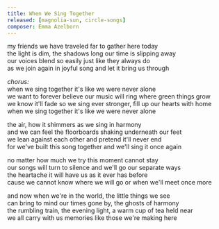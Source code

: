 ```yaml
---
title: When We Sing Together
released: [magnolia-sun, circle-songs]
composer: Emma Azelborn
---
```


my friends we have traveled far to gather here today  
the light is dim, the shadows long our time is slipping away  
our voices blend so easily just like they always do  
as we join again in joyful song and let it bring us through  

_chorus:_  
when we sing together it's like we were never alone  
we want to forever believe our music will ring where green things grow  
we know it'll fade so we sing ever stronger, fill up our hearts with home  
when we sing together it's like we were never alone  

the air, how it shimmers as we sing in harmony  
and we can feel the floorboards shaking underneath our feet  
we lean against each other and pretend it'll never end  
for we've built this song together and we'll sing it once again  

no matter how much we try this moment cannot stay  
our songs will turn to silence and we'll go our separate ways  
the heartache it will have us as it ever has before  
cause we cannot know where we will go or when we'll meet once more  

and now when we're in the world, the little things we see  
can bring to mind our times gone by, the ghosts of harmony  
the rumbling train, the evening light, a warm cup of tea held near  
we all carry with us memories like those we're making here  